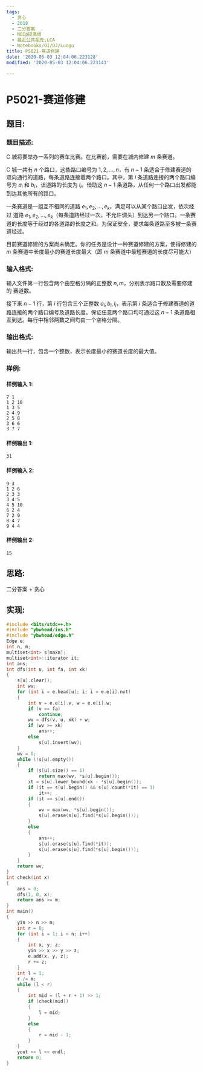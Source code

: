 ```yaml
---
tags:
  - 贪心
  - 2018
  - 二分答案
  - NOIp提高组
  - 最近公共祖先,LCA
  - Notebooks/OI/OJ/Luogu
title: P5021-赛道修建
date: '2020-05-03 12:04:06.223128'
modified: '2020-05-03 12:04:06.223143'

---
```


# P5021-赛道修建

## 题目:

### 题目描述:

C 城将要举办一系列的赛车比赛。在比赛前，需要在城内修建 $m$ 条赛道。

C 城一共有 $n$ 个路口，这些路口编号为 $1,2,…,n$，有 $n-1$ 条适合于修建赛道的双向通行的道路，每条道路连接着两个路口。其中，第 $i$ 条道路连接的两个路口编号为 $a_i$ 和 $b_i$，该道路的长度为 $l_i$。借助这 $n-1$ 条道路，从任何一个路口出发都能到达其他所有的路口。

一条赛道是一组互不相同的道路 $e_1,e_2,…,e_k$，满足可以从某个路口出发，依次经过 道路 $e_1,e_2,…,e_k$（每条道路经过一次，不允许调头）到达另一个路口。一条赛道的长度等于经过的各道路的长度之和。为保证安全，要求每条道路至多被一条赛道经过。

目前赛道修建的方案尚未确定。你的任务是设计一种赛道修建的方案，使得修建的 $m$ 条赛道中长度最小的赛道长度最大（即 $m$ 条赛道中最短赛道的长度尽可能大）

### 输入格式:

输入文件第一行包含两个由空格分隔的正整数 $n,m$，分别表示路口数及需要修建的 赛道数。

接下来 $n-1$ 行，第 $i$ 行包含三个正整数 $a_i,b_i,l_i$，表示第 $i$ 条适合于修建赛道的道 路连接的两个路口编号及道路长度。保证任意两个路口均可通过这 $n-1$ 条道路相互到达。每行中相邻两数之间均由一个空格分隔。

### 输出格式:

输出共一行，包含一个整数，表示长度最小的赛道长度的最大值。

### 样例:

#### 样例输入 1:

```
7 1
1 2 10
1 3 5
2 4 9
2 5 8
3 6 6
3 7 7
```

#### 样例输出 1:

```
31
```

#### 样例输入 2:

```
9 3
1 2 6
2 3 3
3 4 5
4 5 10
6 2 4
7 2 9
8 4 7
9 4 4
```

#### 样例输出 2:

```
15
```

## 思路:

二分答案 + 贪心

## 实现:

```cpp
#include <bits/stdc++.h>
#include "ybwhead/ios.h"
#include "ybwhead/edge.h"
Edge e;
int n, m;
multiset<int> s[maxn];
multiset<int>::iterator it;
int ans;
int dfs(int u, int fa, int xk)
{
    s[u].clear();
    int wv;
    for (int i = e.head[u]; i; i = e.e[i].nxt)
    {
        int v = e.e[i].v, w = e.e[i].w;
        if (v == fa)
            continue;
        wv = dfs(v, u, xk) + w;
        if (wv >= xk)
            ans++;
        else
            s[u].insert(wv);
    }
    wv = 0;
    while (!s[u].empty())
    {
        if (s[u].size() == 1)
            return max(wv, *s[u].begin());
        it = s[u].lower_bound(xk - *s[u].begin());
        if (it == s[u].begin() && s[u].count(*it) == 1)
            it++;
        if (it == s[u].end())
        {
            wv = max(wv, *s[u].begin());
            s[u].erase(s[u].find(*s[u].begin()));
        }
        else
        {
            ans++;
            s[u].erase(s[u].find(*it));
            s[u].erase(s[u].find(*s[u].begin()));
        }
    }
    return wv;
}
int check(int x)
{
    ans = 0;
    dfs(1, 0, x);
    return ans >= m;
}
int main()
{
    yin >> n >> m;
    int r = 0;
    for (int i = 1; i < n; i++)
    {
        int x, y, z;
        yin >> x >> y >> z;
        e.add(x, y, z);
        r += z;
    }
    int l = 1;
    r /= m;
    while (l < r)
    {
        int mid = (l + r + 1) >> 1;
        if (check(mid))
        {
            l = mid;
        }
        else
        {
            r = mid - 1;
        }
    }
    yout << l << endl;
    return 0;
}
```
